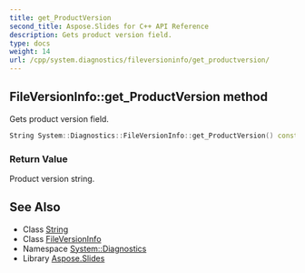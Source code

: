 ```yaml
---
title: get_ProductVersion
second_title: Aspose.Slides for C++ API Reference
description: Gets product version field.
type: docs
weight: 14
url: /cpp/system.diagnostics/fileversioninfo/get_productversion/
---
```

## FileVersionInfo::get_ProductVersion method


Gets product version field.

```cpp
String System::Diagnostics::FileVersionInfo::get_ProductVersion() const
```


### Return Value

Product version string.

## See Also

* Class [String](../../../system/string/)
* Class [FileVersionInfo](../)
* Namespace [System::Diagnostics](../../)
* Library [Aspose.Slides](../../../)
